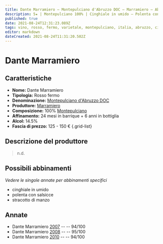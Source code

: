 ```yaml
---
title: Dante Marramiero – Montepulciano d'Abruzzo DOC – Marramiero – Abruzzo (IT)
description: 5★ | Montepulciano 100% | Cinghiale in umido – Polenta con salsicce – Stracotto di manzo
published: true
date: 2021-08-24T12:31:23.089Z
tags: vino, rosso, fermo, varietale, montepulciano, italia, abruzzo, cinghiale in umido, polenta con salsicce, stracotto di manzo, 125 - 250 €, 5 stelle
editor: markdown
dateCreated: 2021-08-24T11:31:20.502Z
---
```


# Dante Marramiero

## Caratteristiche
- **Nome:** Dante Marramiero
- **Tipologia:** Rosso fermo
- **Denominazione:** [Montepulciano d'Abruzzo DOC](/denominazioni/Italia/Abruzzo/DOC/Montepulciano-d-Abruzzo) 
- **Produttore:** [Marramiero](/produttori/Italia/Abruzzo/Marramiero) 
- **Composizione:** 100% [Montepulciano](/vitigni/Italia/bacca-nera/montepulciano)
- **Affinamento:** 24 mesi in barrique + 6 anni in bottiglia
- **Alcol:** 14.5%
- **Fascia di prezzo:** 125 - 150 €
{.grid-list}

## Descrizione del produttore

> n.d.

## Possibili abbinamenti
*Vedere le singole annate per abbinamenti specifici*

- cinghiale in umido
- polenta con salsicce
- stracotto di manzo

## Annate
- Dante Marramiero [2007](/vini/Italia/Abruzzo/Torre-dei-Beati/Dante-Marramiero/2007) -- <span class="star-5"></span> -- 94/100
- Dante Marramiero [2008](/vini/Italia/Abruzzo/Torre-dei-Beati/Dante-Marramiero/2008) -- <span class="star-5"></span> -- 95/100
- Dante Marramiero [2010](/vini/Italia/Abruzzo/Torre-dei-Beati/Dante-Marramiero/2010) -- <span class="star-5"></span> -- 94/100



